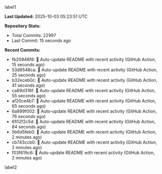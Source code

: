 
label1 
<!-- ACTIVITY_START -->
**Last Updated:** 2025-10-03 05:23:51 UTC

**Repository Stats:**
- Total Commits: 22997
- Last Commit: 15 seconds ago

**Recent Commits:**
- fb20946f8: 🤖 Auto-update README with recent activity (GitHub Action, 15 seconds ago)
- 53d9548ca: 🤖 Auto-update README with recent activity (GitHub Action, 25 seconds ago)
- b32eceb0c: 🤖 Auto-update README with recent activity (GitHub Action, 41 seconds ago)
- ca89d318f: 🤖 Auto-update README with recent activity (GitHub Action, 55 seconds ago)
- af20ce4b7: 🤖 Auto-update README with recent activity (GitHub Action, 65 seconds ago)
- 6a999f002: 🤖 Auto-update README with recent activity (GitHub Action, 76 seconds ago)
- 6f02f2c5d: 🤖 Auto-update README with recent activity (GitHub Action, 84 seconds ago)
- 5b6d5feb0: 🤖 Auto-update README with recent activity (GitHub Action, 2 minutes ago)
- cb743ccb0: 🤖 Auto-update README with recent activity (GitHub Action, 2 minutes ago)
- f03f619c6: 🤖 Auto-update README with recent activity (GitHub Action, 2 minutes ago)
<!-- ACTIVITY_END -->

label2
